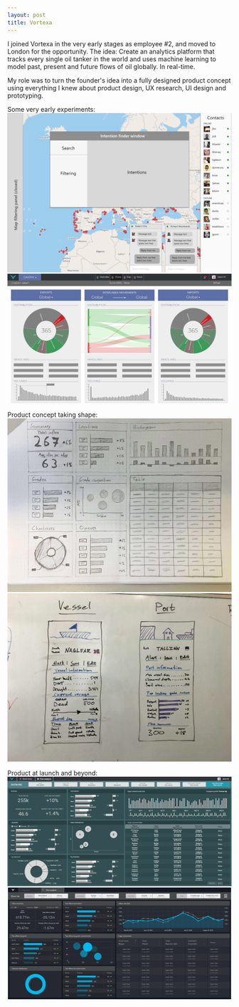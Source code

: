 ```yaml
---
layout: post
title: Vortexa
---
```


I joined Vortexa in the very early stages as employee #2, and moved to London for the opportunity. The idea: Create an analytics platform that tracks every single oil tanker in the world and uses machine learning to model past, present and future flows of oil globally. In real-time.

My role was to turn the founder's idea into a fully designed product concept using everything I knew about product design, UX research, UI design and prototyping.

Some very early experiments:
![image-title](/images/vortexaearly1.png)
![image-title](/images/vortexaearly2.png)

Product concept taking shape:
![image-title](/images/vortexaearly4.jpeg)
![image-title](/images/vortexaearly3.jpeg)

Product at launch and beyond:
![image-title](/images/vortexaearly5.png)
![image-title](/images/vortexaearly6.png)